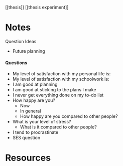 [[thesis]]
[[thesis experiment]]

# Notes
Question Ideas
- Future planning

#### Questions
- My level of satisfaction with my personal life is: 
- My level of satisfaction with my schoolwork is:
- I am good at planning
- I am good at sticking to the plans I make
- I never get everything done on my to-do list
- How happy are you?
	- Now
	- In general
	- How happy are you compared to other people?
- What is your level of stress?
	- What is it compared to other people?
- I tend to procrastinate
- SES question


# Resources